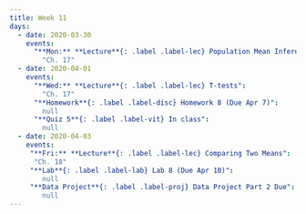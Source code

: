 ```yaml
---
title: Week 11
days:
  - date: 2020-03-30
    events:
      "**Mon:** **Lecture**{: .label .label-lec} Population Mean Inference":
        "Ch. 17"
  - date: 2020-04-01
    events:
      "**Wed:** **Lecture**{: .label .label-lec} T-tests":
        "Ch. 17"
      "**Homework**{: .label .label-disc} Homework 8 (Due Apr 7)":
        null
      "**Quiz 5**{: .label .label-vit} In class":
        null
  - date: 2020-04-03
    events:
     "**Fri:** **Lecture**{: .label .label-lec} Comparing Two Means":
      "Ch. 18"
     "**Lab**{: .label .label-lab} Lab 8 (Due Apr 10)":
        null
     "**Data Project**{: .label .label-proj} Data Project Part 2 Due":
        null
---
```


